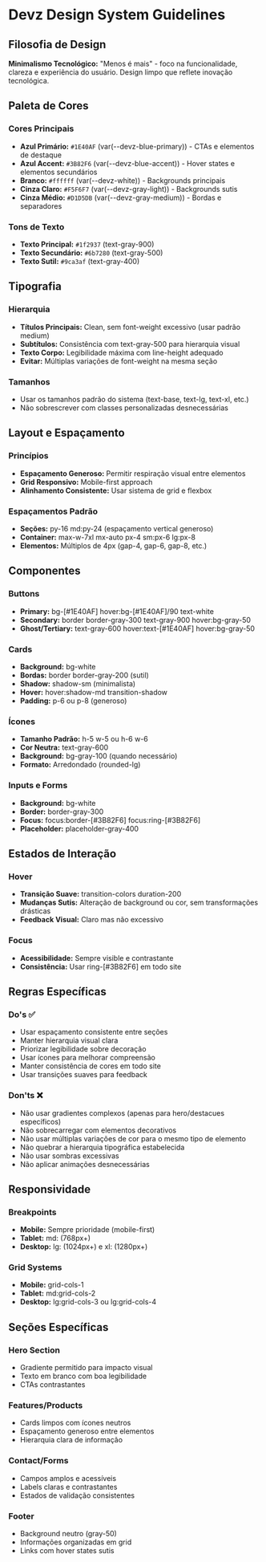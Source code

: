 # Devz Design System Guidelines

## Filosofia de Design
**Minimalismo Tecnológico:** "Menos é mais" - foco na funcionalidade, clareza e experiência do usuário. Design limpo que reflete inovação tecnológica.

## Paleta de Cores
### Cores Principais
- **Azul Primário:** `#1E40AF` (var(--devz-blue-primary)) - CTAs e elementos de destaque
- **Azul Accent:** `#3B82F6` (var(--devz-blue-accent)) - Hover states e elementos secundários
- **Branco:** `#ffffff` (var(--devz-white)) - Backgrounds principais
- **Cinza Claro:** `#F5F6F7` (var(--devz-gray-light)) - Backgrounds sutis
- **Cinza Médio:** `#D1D5DB` (var(--devz-gray-medium)) - Bordas e separadores

### Tons de Texto
- **Texto Principal:** `#1f2937` (text-gray-900)
- **Texto Secundário:** `#6b7280` (text-gray-500) 
- **Texto Sutil:** `#9ca3af` (text-gray-400)

## Tipografia
### Hierarquia
- **Títulos Principais:** Clean, sem font-weight excessivo (usar padrão medium)
- **Subtítulos:** Consistência com text-gray-500 para hierarquia visual
- **Texto Corpo:** Legibilidade máxima com line-height adequado
- **Evitar:** Múltiplas variações de font-weight na mesma seção

### Tamanhos
- Usar os tamanhos padrão do sistema (text-base, text-lg, text-xl, etc.)
- Não sobrescrever com classes personalizadas desnecessárias

## Layout e Espaçamento
### Princípios
- **Espaçamento Generoso:** Permitir respiração visual entre elementos
- **Grid Responsivo:** Mobile-first approach
- **Alinhamento Consistente:** Usar sistema de grid e flexbox

### Espaçamentos Padrão
- **Seções:** py-16 md:py-24 (espaçamento vertical generoso)
- **Container:** max-w-7xl mx-auto px-4 sm:px-6 lg:px-8
- **Elementos:** Múltiplos de 4px (gap-4, gap-6, gap-8, etc.)

## Componentes

### Buttons
- **Primary:** bg-[#1E40AF] hover:bg-[#1E40AF]/90 text-white
- **Secondary:** border border-gray-300 text-gray-900 hover:bg-gray-50
- **Ghost/Tertiary:** text-gray-600 hover:text-[#1E40AF] hover:bg-gray-50

### Cards
- **Background:** bg-white
- **Bordas:** border border-gray-200 (sutil)
- **Shadow:** shadow-sm (minimalista)
- **Hover:** hover:shadow-md transition-shadow
- **Padding:** p-6 ou p-8 (generoso)

### Ícones
- **Tamanho Padrão:** h-5 w-5 ou h-6 w-6
- **Cor Neutra:** text-gray-600
- **Background:** bg-gray-100 (quando necessário)
- **Formato:** Arredondado (rounded-lg)

### Inputs e Forms
- **Background:** bg-white
- **Border:** border-gray-300
- **Focus:** focus:border-[#3B82F6] focus:ring-[#3B82F6]
- **Placeholder:** placeholder-gray-400

## Estados de Interação
### Hover
- **Transição Suave:** transition-colors duration-200
- **Mudanças Sutis:** Alteração de background ou cor, sem transformações drásticas
- **Feedback Visual:** Claro mas não excessivo

### Focus
- **Acessibilidade:** Sempre visible e contrastante
- **Consistência:** Usar ring-[#3B82F6] em todo site

## Regras Específicas

### Do's ✅
- Usar espaçamento consistente entre seções
- Manter hierarquia visual clara
- Priorizar legibilidade sobre decoração
- Usar ícones para melhorar compreensão
- Manter consistência de cores em todo site
- Usar transições suaves para feedback

### Don'ts ❌
- Não usar gradientes complexos (apenas para hero/destacues específicos)
- Não sobrecarregar com elementos decorativos
- Não usar múltiplas variações de cor para o mesmo tipo de elemento
- Não quebrar a hierarquia tipográfica estabelecida
- Não usar sombras excessivas
- Não aplicar animações desnecessárias

## Responsividade
### Breakpoints
- **Mobile:** Sempre prioridade (mobile-first)
- **Tablet:** md: (768px+)
- **Desktop:** lg: (1024px+) e xl: (1280px+)

### Grid Systems
- **Mobile:** grid-cols-1
- **Tablet:** md:grid-cols-2 
- **Desktop:** lg:grid-cols-3 ou lg:grid-cols-4

## Seções Específicas

### Hero Section
- Gradiente permitido para impacto visual
- Texto em branco com boa legibilidade
- CTAs contrastantes

### Features/Products
- Cards limpos com ícones neutros
- Espaçamento generoso entre elementos
- Hierarquia clara de informação

### Contact/Forms
- Campos amplos e acessíveis
- Labels claras e contrastantes
- Estados de validação consistentes

### Footer
- Background neutro (gray-50)
- Informações organizadas em grid
- Links com hover states sutis